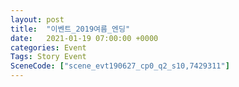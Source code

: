 ```yaml
---
layout: post
title:  "이벤트_2019여름_엔딩"
date:   2021-01-19 07:00:00 +0000
categories: Event
Tags: Story Event
SceneCode: ["scene_evt190627_cp0_q2_s10,7429311"]
---
```

